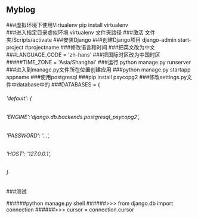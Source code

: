 ## Myblog
###虚拟环境下使用Virtualenv    pip install virtualenv  
###进入指定目录虚拟环境 virtualenv 文件夹路径
###激活 文件夹/Scripts/activate
###安装Django
###创建Django项目  django-admin start-project #projectname
###修改语言和时间
###把英文改为中文
###LANGUAGE_CODE = 'zh-hans'
###把国际时区改为中国时区
#####TIME_ZONE = 'Asia/Shanghai'
###运行 python manage.py runserver
###进入到manage.py文件所在位置创建应用
###python manage.py startapp appname
###使用postgresql
###pip install psycopg2
###修改settings.py文件中database中的
###DATABASES = {
######    'default': {
######        'ENGINE':'django.db.backends.postgresql_psycopg2',
######        'PASSWORD': '...',
######       'HOST': '127.0.0.1',
######    }
###测试

######python manage.py shell
######>>> from  django.db import connection
######>>> cursor = connection.cursor
